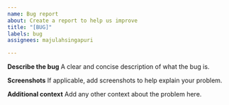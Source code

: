 ```yaml
---
name: Bug report
about: Create a report to help us improve
title: "[BUG]"
labels: bug
assignees: majulahsingapuri

---
```


**Describe the bug**
A clear and concise description of what the bug is.

**Screenshots**
If applicable, add screenshots to help explain your problem.

**Additional context**
Add any other context about the problem here.
